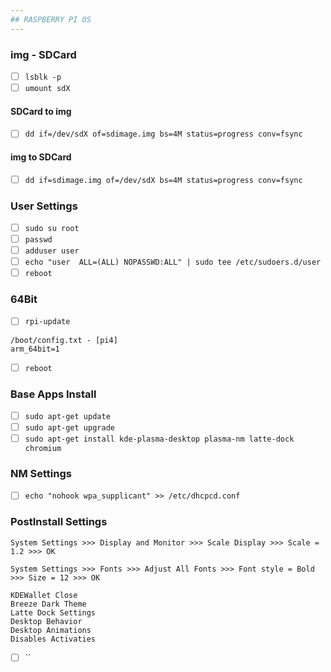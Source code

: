 ```yaml
---
## RASPBERRY PI OS
---
```


### img - SDCard
- [ ] `lsblk -p`
- [ ] `umount sdX`

#### SDCard to img
- [ ] `dd if=/dev/sdX of=sdimage.img bs=4M status=progress conv=fsync`

#### img to SDCard
- [ ] `dd if=sdimage.img of=/dev/sdX bs=4M status=progress conv=fsync`

### User Settings
- [ ] `sudo su root`
- [ ] `passwd`
- [ ] `adduser user`
- [ ] `echo "user  ALL=(ALL) NOPASSWD:ALL" | sudo tee /etc/sudoers.d/user`
- [ ] `reboot`

### 64Bit
- [ ] `rpi-update`
```
/boot/config.txt - [pi4]
arm_64bit=1
```
- [ ] `reboot`

### Base Apps Install
- [ ] `sudo apt-get update`
- [ ] `sudo apt-get upgrade`
- [ ] `sudo apt-get install kde-plasma-desktop plasma-nm latte-dock chromium`

### NM Settings
- [ ] `echo "nohook wpa_supplicant" >> /etc/dhcpcd.conf`

### PostInstall Settings
```
System Settings >>> Display and Monitor >>> Scale Display >>> Scale = 1.2 >>> OK
```
```
System Settings >>> Fonts >>> Adjust All Fonts >>> Font style = Bold >>> Size = 12 >>> OK
```


```
KDEWallet Close
Breeze Dark Theme
Latte Dock Settings
Desktop Behavior
Desktop Animations
Disables Activaties
```

- [ ] ``
